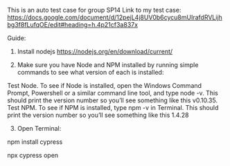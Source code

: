 This is an auto test case for group SP14
Link to my test case: https://docs.google.com/document/d/12pejL4j8UV0b6cycu8mUIrafdRVLijhbg3f8fLufqOE/edit#heading=h.4p21cf3a837x

Guide:

1. Install nodejs
https://nodejs.org/en/download/current/

2. Make sure you have Node and NPM installed by running simple commands to see what version of each is installed:

Test Node. To see if Node is installed, open the Windows Command Prompt, Powershell or a similar command line tool, and type node -v. This should print the version number so you’ll see something like this v0.10.35.
Test NPM. To see if NPM is installed, type npm -v in Terminal. This should print the version number so you’ll see something like this 1.4.28

3. Open Terminal:

npm install cypress

npx cypress open
